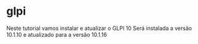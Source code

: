 # glpi
Neste tutorial vamos instalar e atualizar o GLPI 10 
Será instalada a versão 10.1.10 e atualizado para a versão 10.1.16

